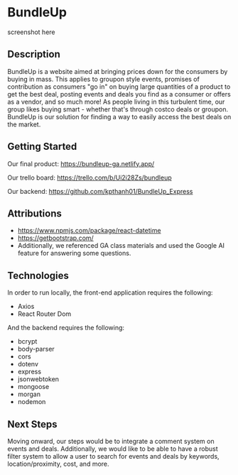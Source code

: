 # BundleUp
screenshot here

## Description
BundleUp is a website aimed at bringing prices down for the consumers by buying in mass. This applies to groupon style events, promises of contribution as consumers "go in" on buying large quantities of a product to get the best deal, posting events and deals you find as a consumer or offers as a vendor, and so much more! As people living in this turbulent time, our group likes buying smart - whether that's through costco deals or groupon. BundleUp is our solution for finding a way to easily access the best deals on the market.

## Getting Started
Our final product: https://bundleup-ga.netlify.app/

Our trello board: https://trello.com/b/Ui2i28Zs/bundleup

Our backend: https://github.com/kpthanh01/BundleUp_Express

## Attributions
- https://www.npmjs.com/package/react-datetime
- https://getbootstrap.com/
- Additionally, we referenced GA class materials and used the Google AI feature for answering some questions.

## Technologies
In order to run locally, the front-end application requires the following:
- Axios
- React Router Dom

And the backend requires the following:
- bcrypt
- body-parser
- cors
- dotenv
- express
- jsonwebtoken
- mongoose
- morgan
- nodemon

## Next Steps
Moving onward, our steps would be to integrate a comment system on events and deals. Additionally, we would like to be able to have a robust filter system to allow a user to search for events and deals by keywords, location/proximity, cost, and more.
